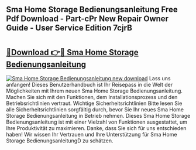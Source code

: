 ## Sma Home Storage Bedienungsanleitung Free Pdf Download - Part-cPr New Repair Owner Guide - User Service Edition 7cjrB

# <h2><a href="http://df57uk8.blite.top/?on=Sma+Home+Storage+Bedienungsanleitung">🔗Download 👉🔴 Sma Home Storage Bedienungsanleitung</a></h2>

[![Sma Home Storage Bedienungsanleitung new download](https://i.imgur.com/lujVjoI.png)](http://df57uk8.blite.top/?on=Sma+Home+Storage+Bedienungsanleitung)
Lass uns anfangen! Dieses Benutzerhandbuch ist Ihr Reisepass in die Welt der Möglichkeiten mit Ihrem neuen Sma Home Storage Bedienungsanleitung. Machen Sie sich mit den Funktionen, dem Installationsprozess und den Betriebsrichtlinien vertraut. Wichtige Sicherheitsrichtlinien Bitte lesen Sie alle Sicherheitsrichtlinien sorgfältig durch, bevor Sie Ihr neues Sma Home Storage Bedienungsanleitung in Betrieb nehmen. Dieses Sma Home Storage Bedienungsanleitung ist mit einer Vielzahl von Funktionen ausgestattet, um Ihre Produktivität zu maximieren. Danke, dass Sie sich für uns entschieden haben! Wir wissen Ihr Vertrauen und Ihre Unterstützung für Sma Home Storage BedienungsanleitungD zu schätzen.
